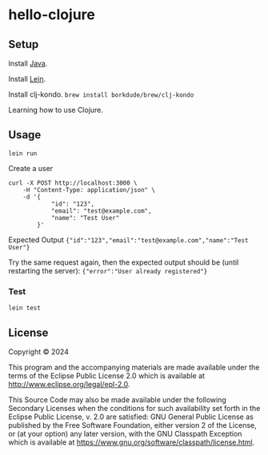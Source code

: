 # hello-clojure

## Setup

Install [Java](https://sdkman.io/install).

Install [Lein](https://leiningen.org/#install).

Install clj-kondo. `brew install borkdude/brew/clj-kondo`

Learning how to use Clojure.

## Usage

`lein run`

Create a user

```curl
curl -X POST http://localhost:3000 \
    -H "Content-Type: application/json" \
    -d '{
            "id": "123",
            "email": "test@example.com",
            "name": "Test User"
        }'
```

Expected Output
`{"id":"123","email":"test@example.com","name":"Test User"}`

Try the same request again, then the expected output should be (until restarting the server):
`{"error":"User already registered"}`

### Test

`lein test`

## License

Copyright © 2024

This program and the accompanying materials are made available under the
terms of the Eclipse Public License 2.0 which is available at
http://www.eclipse.org/legal/epl-2.0.

This Source Code may also be made available under the following Secondary
Licenses when the conditions for such availability set forth in the Eclipse
Public License, v. 2.0 are satisfied: GNU General Public License as published by
the Free Software Foundation, either version 2 of the License, or (at your
option) any later version, with the GNU Classpath Exception which is available
at https://www.gnu.org/software/classpath/license.html.

